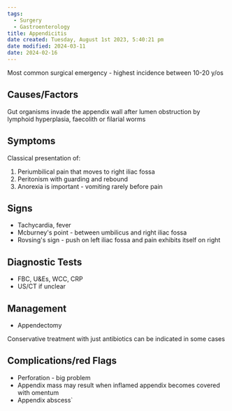 ```yaml
---
tags:
  - Surgery
  - Gastroenterology
title: Appendicitis
date created: Tuesday, August 1st 2023, 5:40:21 pm
date modified: 2024-03-11
date: 2024-02-16
---
```


Most common surgical emergency - highest incidence between 10-20 y/os

## Causes/Factors

Gut organisms invade the appendix wall after lumen obstruction by lymphoid hyperplasia, faecolith or filarial worms

## Symptoms

Classical presentation of:

1. Periumbilical pain that moves to right iliac fossa
2. Peritonism with guarding and rebound
3. Anorexia is important - vomiting rarely before pain

## Signs

- Tachycardia, fever
- Mcburney's point - between umbilicus and right iliac fossa
- Rovsing's sign - push on left iliac fossa and pain exhibits itself on right

## Diagnostic Tests

- FBC, U&Es, WCC, CRP
- US/CT if unclear

## Management

- Appendectomy

Conservative treatment with just antibiotics can be indicated in some cases

## Complications/red Flags

- Perforation - big problem
- Appendix mass may result when inflamed appendix becomes covered with omentum
- Appendix abscess`
